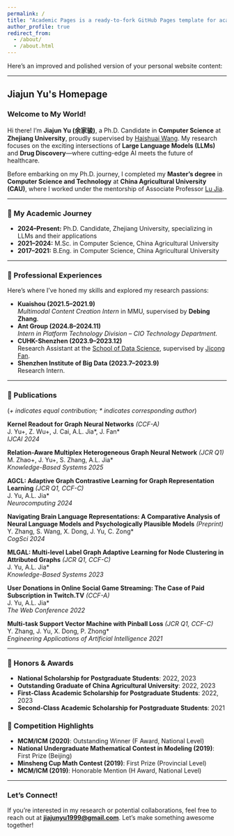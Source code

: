 ```yaml
---
permalink: /
title: "Academic Pages is a ready-to-fork GitHub Pages template for academic personal websites"
author_profile: true
redirect_from: 
  - /about/
  - /about.html
---
```

Here’s an improved and polished version of your personal website content:  

---

## Jiajun Yu's Homepage  
### Welcome to My World!  

Hi there! I’m **Jiajun Yu (余家骏)**, a Ph.D. Candidate in **Computer Science** at **Zhejiang University**, proudly supervised by [Haishuai Wang](https://person.zju.edu.cn/haishuaiwang). My research focuses on the exciting intersections of **Large Language Models (LLMs)** and **Drug Discovery**—where cutting-edge AI meets the future of healthcare.  

Before embarking on my Ph.D. journey, I completed my **Master’s degree** in **Computer Science and Technology** at **China Agricultural University (CAU)**, where I worked under the mentorship of Associate Professor [Lu Jia](https://faculty.cau.edu.cn/jl/list.htm).  

---

### 🚀 My Academic Journey  
- **2024–Present:** Ph.D. Candidate, Zhejiang University, specializing in LLMs and their applications  
- **2021–2024:** M.Sc. in Computer Science, China Agricultural University  
- **2017–2021:** B.Eng. in Computer Science, China Agricultural University  

---

### 💼 Professional Experiences  
Here’s where I’ve honed my skills and explored my research passions:  
- **Kuaishou (2021.5–2021.9)**  
  *Multimodal Content Creation Intern* in MMU, supervised by **Debing Zhang**.  
- **Ant Group (2024.8–2024.11)**  
  *Intern in Platform Technology Division – CIO Technology Department.*  
- **CUHK-Shenzhen (2023.9–2023.12)**  
  Research Assistant at the [School of Data Science](https://sds.cuhk.edu.cn/), supervised by [Jicong Fan](https://jicongfan.github.io/).  
- **Shenzhen Institute of Big Data (2023.7–2023.9)**  
  Research Intern.  

---

### 📜 Publications  
(*+ indicates equal contribution; * indicates corresponding author*)  

**Kernel Readout for Graph Neural Networks** *(CCF-A)*  
   J. Yu+, Z. Wu+, J. Cai, A.L. Jia*, J. Fan*  
   *IJCAI 2024*  

**Relation-Aware Multiplex Heterogeneous Graph Neural Network** *(JCR Q1)*  
   M. Zhao+, J. Yu+, S. Zhang, A.L. Jia*  
   *Knowledge-Based Systems 2025*  

**AGCL: Adaptive Graph Contrastive Learning for Graph Representation Learning** *(JCR Q1, CCF-C)*  
   J. Yu, A.L. Jia*  
   *Neurocomputing 2024*

**Navigating Brain Language Representations: A Comparative Analysis of Neural Language Models and Psychologically Plausible Models** *(Preprint)*  
   Y. Zhang, S. Wang, X. Dong, J. Yu, C. Zong*  
   *CogSci 2024*
   
**MLGAL: Multi-level Label Graph Adaptive Learning for Node Clustering in Attributed Graphs** *(JCR Q1, CCF-C)*  
   J. Yu, A.L. Jia*  
   *Knowledge-Based Systems 2023*  

**User Donations in Online Social Game Streaming: The Case of Paid Subscription in Twitch.TV** *(CCF-A)*  
   J. Yu, A.L. Jia*  
   *The Web Conference 2022*  

**Multi-task Support Vector Machine with Pinball Loss** *(JCR Q1, CCF-C)*  
   Y. Zhang, J. Yu, X. Dong, P. Zhong*  
   *Engineering Applications of Artificial Intelligence 2021*  


---

### 🏅 Honors & Awards  
- **National Scholarship for Postgraduate Students**: 2022, 2023  
- **Outstanding Graduate of China Agricultural University**: 2022, 2023  
- **First-Class Academic Scholarship for Postgraduate Students**: 2022, 2023  
- **Second-Class Academic Scholarship for Postgraduate Students**: 2021  

### 🌟 Competition Highlights  
- **MCM/ICM (2020)**: Outstanding Winner (F Award, National Level)  
- **National Undergraduate Mathematical Contest in Modeling (2019)**: First Prize (Beijing)  
- **Minsheng Cup Math Contest (2019)**: First Prize (Provincial Level)  
- **MCM/ICM (2019)**: Honorable Mention (H Award, National Level)  

---

### Let’s Connect!  
If you’re interested in my research or potential collaborations, feel free to reach out at **[jiajunyu1999@gmail.com](mailto:jiajunyu1999@gmail.com)**. Let’s make something awesome together!  



